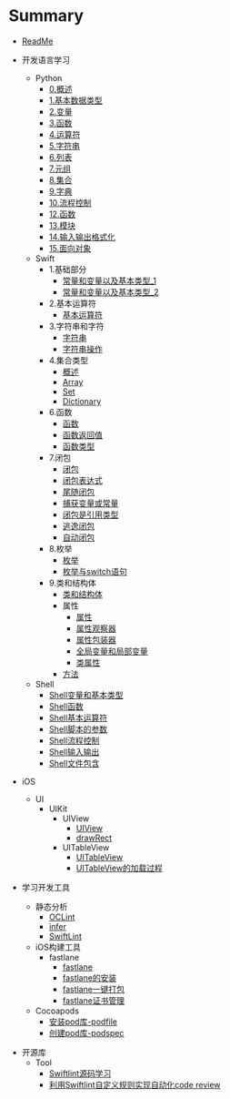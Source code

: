 # Summary

* [ReadMe](iOS_工程架构/3.架构/README.md)

* 开发语言学习
    * Python
        * [0.概述](开发语言学习/Python/0.概述.md)
        * [1.基本数据类型](开发语言学习/Python/1.基本数据类型.md)
        * [2.变量](开发语言学习/Python/2.变量.md)
        * [3.函数](开发语言学习/Python/3.函数.md)
        * [4.运算符](开发语言学习/Python/4.运算符.md)
        * [5.字符串](开发语言学习/Python/5.字符串.md)
        * [6.列表](开发语言学习/Python/6.列表.md)
        * [7.元组](开发语言学习/Python/7.元组.md)
        * [8.集合](开发语言学习/Python/8.集合.md)
        * [9.字典](开发语言学习/Python/9.字典.md)
        * [10.流程控制](开发语言学习/Python/10.流程控制.md)
        * [12.函数](开发语言学习/Python/12.函数.md)
        * [13.模块](开发语言学习/Python/13.模块.md)
        * [14.输入输出格式化](开发语言学习/Python/14.输入输出格式化.md)
        * [15.面向对象](开发语言学习/Python/15.面向对象.md)
    * Swift
        * 1.基础部分
            * [常量和变量以及基本类型_1](开发语言学习/Swift/1.基础部分/1.常量和变量以及基本类型_1.md)
            * [常量和变量以及基本类型_2](开发语言学习/Swift/1.基础部分/2.常量和变量以及基本类型_2.md)
        * 2.基本运算符
            * [基本运算符](开发语言学习/Swift/2.基本运算符/1.基本运算符.md)
        * 3.字符串和字符
            * [字符串](开发语言学习/Swift/3.字符串和字符/1.字符串.md)
            * [字符串操作](开发语言学习/Swift/3.字符串和字符/2.字符串操作.md)
        * 4.集合类型
            * [概述](开发语言学习/Swift/4.集合类型/1.概述.md)
            * [Array](开发语言学习/Swift/4.集合类型/2.Array.md)
            * [Set](开发语言学习/Swift/4.集合类型/3.Set.md)
            * [Dictionary](开发语言学习/Swift/4.集合类型/4.Dictionary.md)
        * 6.函数
            * [函数](开发语言学习/Swift/6.函数/1.函数.md)
            * [函数返回值](开发语言学习/Swift/6.函数/2.函数返回值.md)
            * [函数类型](开发语言学习/Swift/6.函数/3.函数类型.md)
        * 7.闭包
            * [闭包](开发语言学习/Swift/7.闭包/1.闭包.md)
            * [闭包表达式](开发语言学习/Swift/7.闭包/2.闭包表达式.md)
            * [尾随闭包](开发语言学习/Swift/7.闭包/3.尾随闭包.md)
            * [捕获变量或常量](开发语言学习/Swift/7.闭包/4.捕获变量或常量.md)
            * [闭包是引用类型](开发语言学习/Swift/7.闭包/5.闭包是引用类型.md)
            * [逃逸闭包](开发语言学习/Swift/7.闭包/6.逃逸闭包.md)
            * [自动闭包](开发语言学习/Swift/7.闭包/7.自动闭包.md)
        * 8.枚举
            * [枚举](开发语言学习/Swift/8.枚举/1.枚举.md)
            * [枚举与switch语句](开发语言学习/Swift/8.枚举/2.枚举与switch语句.md)
        * 9.类和结构体
            * [类和结构体](开发语言学习/Swift/9.类和结构体/1.类和结构体.md)
            * 属性
                * [属性](开发语言学习/Swift/9.类和结构体/2.属性/2.1属性.md)
                * [属性观察器](开发语言学习/Swift/9.类和结构体/2.属性/2.2属性观察器.md)
                * [属性包装器](开发语言学习/Swift/9.类和结构体/2.属性/2.3属性包装器.md)
                * [全局变量和局部变量](开发语言学习/Swift/9.类和结构体/2.属性/2.4全局变量和局部变量.md)
                * [类属性](开发语言学习/Swift/9.类和结构体/2.属性/2.5类属性.md)
            * [方法](开发语言学习/Swift/6.函数/3.方法.md)
    * Shell
        * [Shell变量和基本类型](开发语言学习/Shell/Shell变量和基本类型.md)
        * [Shell函数](开发语言学习/Shell/Shell函数.md)
        * [Shell基本运算符](开发语言学习/Shell/Shell基本运算符.md)
        * [Shell脚本的参数](开发语言学习/Shell/Shell脚本的参数.md)
        * [Shell流程控制](开发语言学习/Shell/Shell流程控制.md)
        * [Shell输入输出](开发语言学习/Shell/Shell输入输出.md)
        * [Shell文件包含](开发语言学习/Shell/Shell文件包含.md)

* iOS
    * UI
        * UIKit
            * UIView
                * [UIView](iOS_Framework/UI/UIKit/UIView/UIView.md)
                * [drawRect](iOS_Framework/UI/UIKit/UIView/drawRect.md)
            * UITableView
                * [UITableView](iOS_Framework/UI/UIKit/UITableView/UITableView.md)
                * [UITableView的加载过程](iOS_Framework/UI/UIKit/UITableView/UITableView的加载过程.md)

* 学习开发工具
    * 静态分析
        * [OCLint](学习工具及开发工具/静态分析及代码风格/OCLint.md) 
        * [infer](学习工具及开发工具/静态分析及代码风格/infer.md) 
        * [SwiftLint](学习工具及开发工具/静态分析及代码风格/SwiftLint.md) 
    * iOS构建工具
        * fastlane
            * [fastlane](学习工具及开发工具/iOS构建工具/fastlane/fastlane.md)
            * [fastlane的安装](学习工具及开发工具/iOS构建工具/fastlane/fastlane的安装.md)
            * [fastlane一键打包](学习工具及开发工具/iOS构建工具/fastlane/fastlane一键打包.md)
            * [fastlane证书管理](学习工具及开发工具/iOS构建工具/fastlane/fastlane证书管理.md)
    - Cocoapods
	    - [安装pod库-podfile](学习工具及开发工具/Cocoapods依赖管理/安装pod库-podfile.md)
	    - [创建pod库-podspec](学习工具及开发工具/Cocoapods依赖管理/创建pod库-podspec.md)
	
- 开源库
    - Tool
       - [Swiftlint源码学习](开源库/Tool/Swiftlint源码学习.md)
       - [利用Swiftlint自定义规则实现自动化code review](开源库/Tool/利用Swiftlint自定义规则实现自动化code%20review.md)

            
            
